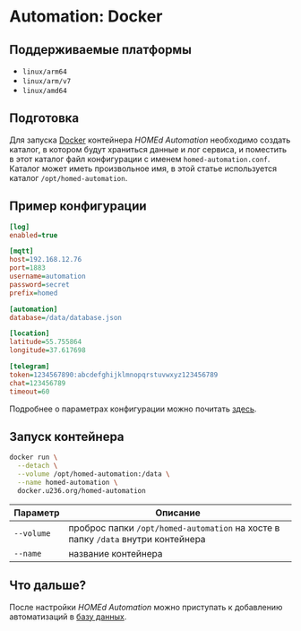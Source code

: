# Automation: Docker

## Поддерживаемые платформы

- `linux/arm64`
- `linux/arm/v7`
- `linux/amd64`

## Подготовка

Для запуска [Docker](https://docker.com) контейнера _HOMEd Automation_ необходимо создать каталог, в котором будут храниться данные и лог сервиса, и поместить в этот каталог файл конфигурации с именем `homed-automation.conf`. Каталог может иметь произвольное имя, в этой статье используется каталог `/opt/homed-automation`.

## Пример конфигурации

```ini
[log]
enabled=true

[mqtt]
host=192.168.12.76
port=1883
username=automation
password=secret
prefix=homed

[automation]
database=/data/database.json

[location]
latitude=55.755864
longitude=37.617698

[telegram]
token=1234567890:abcdefghijklmnopqrstuvwxyz123456789
chat=123456789
timeout=60
```

Подробнее о параметрах конфигурации можно почитать [здесь](/automation/configuration/).

## Запуск контейнера

```sh
docker run \
  --detach \
  --volume /opt/homed-automation:/data \
  --name homed-automation \
  docker.u236.org/homed-automation
```

| Параметр | Описание |
|----------|----------|
| `--volume` | проброс папки `/opt/homed-automation` на хосте в папку `/data` внутри контейнера |
| `--name`   | название контейнера |

## Что дальше?

После настройки _HOMEd Automation_ можно приступать к добавлению автоматизаций в [базу данных](/automation/database/).

